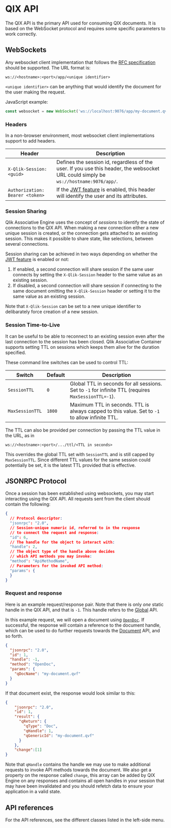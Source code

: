 # QIX API

The QIX API is the primary API used for consuming QIX documents. It is based on the WebSocket protocol and requires some
specific parameters to work correctly.

## WebSockets

Any websocket client implementation that follows the [RFC specification](https://tools.ietf.org/html/rfc6455)
should be supported. The URL format is:

```raw
ws://<hostname>:<port>/app/<unique identifier>
```

`<unique identifier>` can be anything that would identify the document for the user making the request.

JavaScript example:

```js
const websocket = new WebSocket('ws://localhost:9076/app/my-document.qvf');
```

### Headers

In a non-browser environment, most websocket client implementations support to add headers.

Header | Description
------ | -----------
`X-Qlik-Session: <guid>` | Defines the session id, regardless of the user. If you use this header, the websocket URL could simply be `ws://hostname:9076/app/`.
`Authorization: Bearer <token>` | If the [JWT feature](../../../../tutorials/authorization.md) is enabled, this header will identify the user and its attributes.

### Session Sharing

Qlik Associative Engine uses the concept of _sessions_ to identify the state of connections to the QIX API. When making
a new connection either a new unique session is created, or the connection gets attached to an existing session. This
makes it possible to share state, like selections, between several connections.

Session sharing can be achieved in two ways depending on whether the
[JWT feature](../../../../tutorials/authorization.md) is enabled or not:

1. If enabled, a second connection will share session if the same user connects by setting the `X-Qlik-Session` header
   to the same value as an existing session.
1. If disabled, a second connection will share session if connecting to the same document omitting the `X-Qlik-Session`
   header or setting it to the same value as an existing session.

Note that `X-Qlik-Session` can be set to a new unique identifier to delibarately force creation of a new session.

### Session Time-to-Live

It can be useful to be able to reconnect to an existing session even after the last connection to the session has been
closed. Qlik Associative Container supports setting TTL on sessions which keeps them alive for the duration specified.

These command line switches can be used to control TTL:

Switch | Default | Description
------ | ------- | ------------
`SessionTTL` | `0` | Global TTL in seconds for all sessions. Set to `-1` for infinite TTL (requires `MaxSessionTTL=-1`). |
`MaxSessionTTL` | `1800` | Maximum TTL in seconds. TTL is always capped to this value. Set to `-1` to allow infinite TTL. |

The TTL can also be provided per connection by passing the TTL value in the URL, as in

```raw
ws://<hostname>:<port>/.../ttl/<TTL in seconds>
```

This overrides the global TTL set with `SessionTTL` and is still capped by `MaxSessionTTL`. Since different TTL values
for the same session could potentially be set, it is the latest TTL provided that is effective.

## JSONRPC Protocol

Once a session has been established using websockets, you may start interacting
using the QIX API. All requests sent from the client should contain the following:

```json
{
  // Protocol descriptor:
  "jsonrpc": "2.0",
  // Session-unique numeric id, referred to in the response
  // to connect the request and response:
  "id": 6,
  // The handle for the object to interact with:
  "handle": 2,
  // The object type of the handle above decides
  // which API methods you may invoke:
  "method": "ApiMethodName",
  // Parameters for the invoked API method:
  "params": {
  }
}
```

### Request and response

Here is an example request/response pair. Note that there is only _one_ static handle in
the QIX API, and that is `-1`. This handle refers to the [Global](./global.md) API.

In this example request, we will open a document using [`OpenDoc`](./global.md#opendoc).
If successful, the response will contain a reference to the document handle, which can
be used to do further requests towards the [Document](./doc.md) API, and so forth.

```json
{
  "jsonrpc": "2.0",
  "id": 1,
  "handle": -1,
  "method": "OpenDoc",
  "params": {
    "qDocName": "my-document.qvf"
  }
}
```

If that document exist, the response would look similar to this:

```json
{
    "jsonrpc": "2.0",
    "id": 1,
    "result": {
      "qReturn": {
        "qType": "Doc",
        "qHandle": 1,
        "qGenericId": "my-document.qvf"
      }
    },
    "change":[1]
}
```

Note that `qHandle` contains the handle we may use to make additional
requests to invoke API methods towards the document. We also get a
property on the response called `change`, this array can be added by QIX
Engine on any responses and contains all open handles in your session
that may have been invalidated and you should refetch data to ensure
your application in a valid state.

## API references

For the API references, see the different classes listed in the left-side menu.
